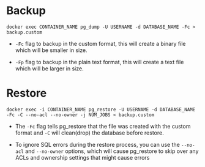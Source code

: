 # Backup

```shell
docker exec CONTAINER_NAME pg_dump -U USERNAME -d DATABASE_NAME -Fc > backup.custom
```

- `-Fc` flag to backup in the custom format, this will create a binary file which will be smaller in size.

- `-Fp` flag to backup in the plain text format, this will create a text file which will be larger in size.

# Restore

```shell
docker exec -i CONTAINER_NAME pg_restore -U USERNAME -d DATABASE_NAME -Fc -C --no-acl --no-owner -j NUM_JOBS < backup.custom
```

- The `-Fc` flag tells pg_restore that the file was created with the custom format and `-C` will clean(drop) the database before restore.

- To ignore SQL errors during the restore process, you can use the `--no-acl` and `--no-owner` options, which will cause pg_restore to skip over any ACLs and ownership settings that might cause errors

